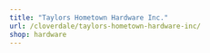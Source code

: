 ```yaml
---
title: "Taylors Hometown Hardware Inc."
url: /cloverdale/taylors-hometown-hardware-inc/
shop: hardware
---
```

